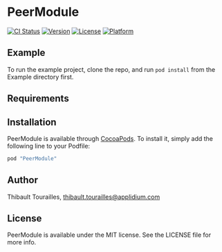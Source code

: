 # PeerModule

[![CI Status](http://img.shields.io/travis/ThibaultTourailles/PeerModule.svg?style=flat)](https://travis-ci.org/ThibaultTourailles/PeerModule)
[![Version](https://img.shields.io/cocoapods/v/PeerModule.svg?style=flat)](http://cocoapods.org/pods/PeerModule)
[![License](https://img.shields.io/cocoapods/l/PeerModule.svg?style=flat)](http://cocoapods.org/pods/PeerModule)
[![Platform](https://img.shields.io/cocoapods/p/PeerModule.svg?style=flat)](http://cocoapods.org/pods/PeerModule)

## Example

To run the example project, clone the repo, and run `pod install` from the Example directory first.

## Requirements

## Installation

PeerModule is available through [CocoaPods](http://cocoapods.org). To install
it, simply add the following line to your Podfile:

```ruby
pod "PeerModule"
```

## Author

Thibault Tourailles, thibault.tourailles@applidium.com

## License

PeerModule is available under the MIT license. See the LICENSE file for more info.
